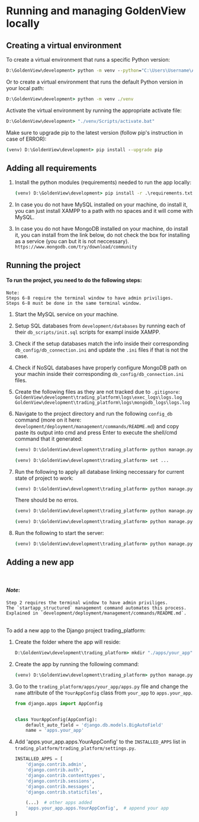 # Running and managing GoldenView locally

## **Creating a virtual environment**

To create a virtual environment that runs a specific Python version:

```cmd
D:\GoldenView\development> python -m venv --python="C:\Users\Username\AppData\Local\Programs\Python\Python311\python.exe" ./venv
```

Or to create a virtual environment that runs the default Python version in your local path:
```cmd
D:\GoldenView\development> python -m venv ./venv
```


Activate the virtual environment by running the appropriate activate file:
```cmd
D:\GoldenView\development> "./venv/Scripts/activate.bat"
```


Make sure to upgrade pip to the latest version (follow pip's instruction in case of ERROR):
```cmd
(venv) D:\GoldenView\development> pip install --upgrade pip
```

## **Adding all requirements**

1. Install the python modules (requirements) needed to run the app locally:

    ```cmd
    (venv) D:\GoldenView\development> pip install -r .\requirements.txt
    ```

2. In case you do not have MySQL installed on your machine, do install it,
you can just install XAMPP to a path with no spaces and it will come with
MySQL.

3. In case you do not have MongoDB installed on your machine, do install it,
you can install from the link below, do not check the box for installing
as a service (you can but it is not neccessary).<br/>
`https://www.mongodb.com/try/download/community`


## **Running the project**

#### **To run the project, you need to do the following steps:**
    Note:
    Steps 6-8 require the terminal window to have admin priviliges.
    Steps 6-8 must be done in the same terminal window.


1. Start the MySQL service on your machine.

2. Setup SQL databases from `development/databases` by running each of their `db_scripts/init.sql` scripts for exampl inside XAMPP.

3. Check if the setup databases match the info inside their corresponding `db_config/db_connection.ini` and update the `.ini` files if that is not the case.

4. Check if NoSQL databases have properly configure MongoDB path on your machin inside their corresponding `db_config/db_connection.ini` files.

5. Create the following files as they are not tracked due to `.gitignore`:
    <br/>
    `GoldenView\development\trading_platform\logs\exec_logs\logs.log`
    `GoldenView\development\trading_platform\logs\mongodb_logs\logs.log`

6. Navigate to the project directory and run the following `config_db` command (more on it here: `development/deployment/management/commands/README.md`) and copy paste its output into cmd and press Enter to execute the shell/cmd command that it generated:
    ```cmd
    (venv) D:\GoldenView\development\trading_platform> python manage.py config_db
    ```

    ```cmd
    (venv) D:\GoldenView\development\trading_platform> set ...
    ```

7. Run the following to apply all database linking neccessary for current state of project to work:
    ```cmd
    (venv) D:\GoldenView\development\trading_platform> python manage.py showmigrations
    ```

    There should be no erros.

    ```cmd
    (venv) D:\GoldenView\development\trading_platform> python manage.py makemigrations
    ```

    ```cmd
    (venv) D:\GoldenView\development\trading_platform> python manage.py migrate
    ```

8. Run the following to start the server:
    ```cmd
    (venv) D:\GoldenView\development\trading_platform> python manage.py runserver
    ```


## **Adding a new app**

<br/>

#### ***Note***:
    Step 2 requires the terminal window to have admin priviliges.
    The `startapp_structured` management command automates this process.
    Explained in `development/deployment/management/commands/README.md`.

<br/>
To add a new app to the Django project trading_platform:

1. Create the folder where the app will reside:
    ```cmd
    D:\GoldenView\development\trading_platform> mkdir "./apps/your_app"
    ```

2. Create the app by running the following command:
    ```cmd
    (venv) D:\GoldenView\development\trading_platform> python manage.py startapp your_app apps/your_app
    ```

3. Go to the `trading_platform/apps/your_app/apps.py` file and change the `name` attribute of the `YourAppConfig` class from `your_app` to `apps.your_app`.

    ```py
    from django.apps import AppConfig


    class YourAppConfig(AppConfig):
        default_auto_field = 'django.db.models.BigAutoField'
        name = 'apps.your_app'

    ```

4. Add 'apps.your_app.apps.YourAppConfig' to the `INSTALLED_APPS` list in `trading_platform/trading_platform/settings.py`.

    ```py
    INSTALLED_APPS = [
        'django.contrib.admin',
        'django.contrib.auth',
        'django.contrib.contenttypes',
        'django.contrib.sessions',
        'django.contrib.messages',
        'django.contrib.staticfiles',

        (...)  # other apps added
        'apps.your_app.apps.YourAppConfig',  # append your app
    ]
    ```
